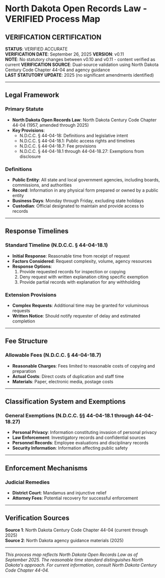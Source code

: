 # North Dakota Open Records Law - VERIFIED Process Map

## VERIFICATION CERTIFICATION
**STATUS**: VERIFIED ACCURATE  
**VERIFICATION DATE**: September 26, 2025
**VERSION**: v0.11  
**NOTE**: No statutory changes between v0.10 and v0.11 - content verified as current
**VERIFICATION SOURCE**: Dual-source validation using North Dakota Century Code Chapter 44-04 and agency guidance  
**LAST STATUTORY UPDATE**: 2025 (no significant amendments identified)

---

## Legal Framework

### Primary Statute
- **North Dakota Open Records Law**: North Dakota Century Code Chapter 44-04 (1957, amended through 2025)
- **Key Provisions**:
  - N.D.C.C. § 44-04-18: Definitions and legislative intent
  - N.D.C.C. § 44-04-18.1: Public access rights and timelines
  - N.D.C.C. § 44-04-18.7: Fee provisions
  - N.D.C.C. § 44-04-18.1 through 44-04-18.27: Exemptions from disclosure

### Definitions
- **Public Entity**: All state and local government agencies, including boards, commissions, and authorities
- **Record**: Information in any physical form prepared or owned by a public entity
- **Business Days**: Monday through Friday, excluding state holidays
- **Custodian**: Official designated to maintain and provide access to records

---

## Response Timelines

### Standard Timeline (N.D.C.C. § 44-04-18.1)
- **Initial Response**: Reasonable time from receipt of request
- **Factors Considered**: Request complexity, volume, agency resources
- **Response Options**:
  1. Provide requested records for inspection or copying
  2. Deny request with written explanation citing specific exemption
  3. Provide partial records with explanation for any withholding

### Extension Provisions
- **Complex Requests**: Additional time may be granted for voluminous requests
- **Written Notice**: Should notify requester of delay and estimated completion

---

## Fee Structure

### Allowable Fees (N.D.C.C. § 44-04-18.7)
- **Reasonable Charges**: Fees limited to reasonable costs of copying and preparation
- **Actual Costs**: Direct costs of duplication and staff time
- **Materials**: Paper, electronic media, postage costs

---

## Classification System and Exemptions

### General Exemptions (N.D.C.C. §§ 44-04-18.1 through 44-04-18.27)
- **Personal Privacy**: Information constituting invasion of personal privacy
- **Law Enforcement**: Investigatory records and confidential sources
- **Personnel Records**: Employee evaluations and disciplinary records
- **Security Information**: Information affecting public safety

---

## Enforcement Mechanisms

### Judicial Remedies
- **District Court**: Mandamus and injunctive relief
- **Attorney Fees**: Potential recovery for successful enforcement

---

## Verification Sources

**Source 1**: North Dakota Century Code Chapter 44-04 (current through 2025)  
**Source 2**: North Dakota agency guidance materials (2025)

---

*This process map reflects North Dakota Open Records Law as of September 2025. The reasonable time standard distinguishes North Dakota's approach. For current information, consult North Dakota Century Code Chapter 44-04.*